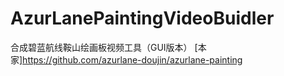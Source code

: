 # AzurLanePaintingVideoBuidler
合成碧蓝航线鞍山绘画板视频工具（GUI版本）
[本家]https://github.com/azurlane-doujin/azurlane-painting
